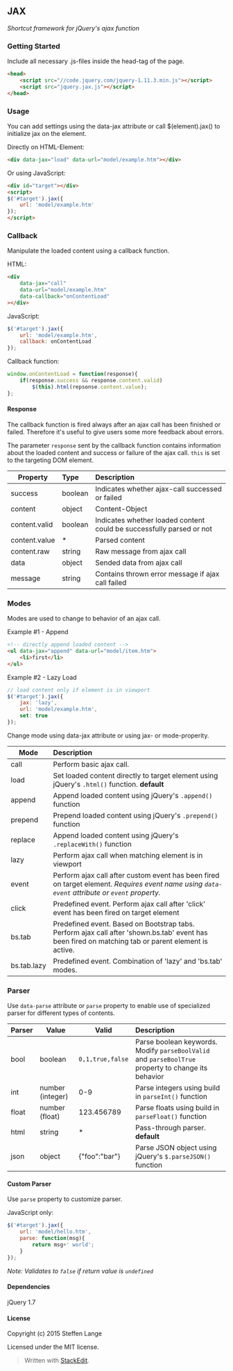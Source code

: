JAX
-------

[1]: <https://github.com/nefarius4schmu/Jax/>

_Shortcut framework for jQuery's ajax function_

### Getting Started

Include all necessary .js-files inside the head-tag of the page.

```html
<head>
    <script src="//code.jquery.com/jquery-1.11.3.min.js"></script>
    <script src="jquery.jax.js"></script>
</head>
```

### Usage

You can add settings using the data-jax attribute or call $(element).jax() to initialize jax on the element.

Directly on HTML-Element:

```html
<div data-jax="load" data-url="model/example.htm"></div>
```

Or using JavaScript:

```html
<div id="target"></div>
<script>
$('#target').jax({
    url: 'model/example.htm'
});
</script>
```

### Callback

Manipulate the loaded content using a callback function.

HTML:
```html
<div 
	data-jax="call" 
	data-url="model/example.htm" 
	data-callback="onContentLoad"
></div>
```
JavaScript:
```javascript
$('#target').jax({
    url: 'model/example.htm',
    callback: onContentLoad
});
```
Callback function:
```javascript
window.onContentLoad = function(response){
	if(response.success && response.content.valid)
		$(this).html(repsonse.content.value);
};
```

#### Response

The callback function is fired always after an ajax call has been finished or failed.  Therefore it's useful to give users some more feedback about errors.

The parameter `response` sent by the callback function contains information about the loaded content and success or failure of the ajax call. `this` is set to the targeting DOM element.

Property | Type | Description
-------- |:---- |:-----------
success | boolean | Indicates whether ajax-call successed or failed
content | object | Content-Object
content.valid | boolean | Indicates whether loaded content could be successfully parsed or not
content.value | * | Parsed content
content.raw | string | Raw message from ajax call
data | object | Sended data from ajax call
message | string | Contains thrown error message if ajax call failed

### Modes

Modes are used to change to behavior of an ajax call.

Example #1 - Append
```html
<!-- directly append loaded content -->
<ul data-jax="append" data-url="model/item.htm">
    <li>first</li>
</ul>
```
Example #2 - Lazy Load
```javascript
// load content only if element is in viewport
$('#target').jax({
	jax: 'lazy',
    url: 'model/example.htm',
	set: true
});
```

Change mode using data-jax attribute or using jax- or mode-properity.

Mode | Description
---- |:----------
call | Perform basic ajax call.
load | Set loaded content directly to target element using jQuery's `.html()` function. **default**
append | Append loaded content using jQuery's `.append()` function
prepend | Prepend loaded content using jQuery's `.prepend()` function
replace | Append loaded content using jQuery's `.replaceWith()` function
lazy | Perform ajax call when matching element is in viewport
event | Perform ajax call after custom event has been fired on target element. _Requires event name using `data-event` attribute or `event` property._
click | Predefined event. Perform ajax call after 'click' event has been fired on target element
bs.tab | Predefined event. Based on Bootstrap tabs. Perform ajax call after 'shown.bs.tab' event has been fired on matching tab or parent element is active.
bs.tab.lazy | Predefined event. Combination of 'lazy' and 'bs.tab' modes.

### Parser

Use `data-parse` attribute or `parse` property to enable use of specialized parser for different types of contents.

Parser | Value | Valid | Description
------ | ----- | ------- |:-----------
bool | boolean | `0,1,true,false` | Parse boolean keywords. Modify `parseBoolValid` and `parseBoolTrue` property to change its behavior
int | number (integer) | 0-9 | Parse integers using build in `parseInt()` function
float | number (float) | 123.456789 | Parse floats using build in `parseFloat()` function
html | string | * | Pass-through parser. **default**
json | object | {"foo":"bar"} | Parse JSON object using jQuery's `$.parseJSON()` function

#### Custom Parser

Use `parse` property to customize parser.

JavaScript only:
```javascript
$('#target').jax({
    url: 'model/hello.htm',
	parse: function(msg){
		return msg+' world';
	}
});
```

_Note: Validates to `false` if return value is `undefined`_

#### Dependencies

jQuery 1.7

#### License

Copyright (c) 2015 Steffen Lange

Licensed under the MIT license.


> Written with [StackEdit](https://stackedit.io/).